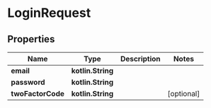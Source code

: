 
# LoginRequest

## Properties
Name | Type | Description | Notes
------------ | ------------- | ------------- | -------------
**email** | **kotlin.String** |  | 
**password** | **kotlin.String** |  | 
**twoFactorCode** | **kotlin.String** |  |  [optional]



